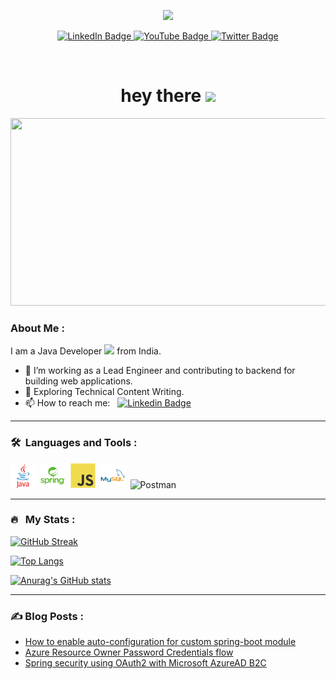 <p align="center">
<img src="https://media.giphy.com/media/M9gbBd9nbDrOTu1Mqx/giphy.gif" width="100"/>
</p>

<p align="center">
<a href="https://www.linkedin.com/in/jitendra-bisht-a7a25845/" target="_blank">
  <img src="https://img.shields.io/badge/LinkedIn-blue?style=for-the-badge&logo=linkedin&logoColor=white" alt="LinkedIn Badge">
</a>

<a href="https://www.youtube.com/c/JSBlogs" target="_blank">
  <img src="https://img.shields.io/badge/YouTube-red?style=for-the-badge&logo=youtube&logoColor=white" alt="YouTube Badge">
</a>

<a href="https://twitter.com/JitendraBisht3" target="_blank">
  <img src="https://img.shields.io/badge/Twitter-1DA1F2?style=for-the-badge&logo=twitter&logoColor=white" alt="Twitter Badge">
</a>
</p>
<p align="center"><img src="https://komarev.com/ghpvc/?username=jeetmp3&style=flat-square&color=blue" alt=""></p>

<h1 align="center">hey there <img src="https://media.giphy.com/media/hvRJCLFzcasrR4ia7z/giphy.gif" width="30px"></h1>

<p align="center"><img src="https://media.giphy.com/media/dWesBcTLavkZuG35MI/giphy.gif" width="600" height="300"  /></p>

### About Me :

I am a Java Developer <img src="https://media.giphy.com/media/WUlplcMpOCEmTGBtBW/giphy.gif" width="30"> from
India.

- 🔭 I’m working as a Lead Engineer and contributing to backend for building web applications.
- 🌱 Exploring Technical Content Writing.
- 📫 How to reach me:
  &nbsp; [![Linkedin Badge](https://img.shields.io/badge/-Jitendra-blue?style=flat&logo=Linkedin&logoColor=white)](https://www.linkedin.com/in/jitendra-bisht-a7a25845/)

---

### 🛠 &nbsp;Languages and Tools :

<p>
<img src="https://github.com/devicons/devicon/blob/master/icons/java/java-original-wordmark.svg" title="Java" alt="Java" width="40" height="40"/>&nbsp;
<img src="https://github.com/devicons/devicon/blob/master/icons/spring/spring-original-wordmark.svg" title="Spring" alt="Spring" width="40" height="40"/>&nbsp;
<img src="https://github.com/devicons/devicon/blob/master/icons/javascript/javascript-original.svg" title="JavaScript" alt="JavaScript" width="40" height="40"/>&nbsp;
<img src="https://github.com/devicons/devicon/blob/master/icons/mysql/mysql-original-wordmark.svg" title="MySQL"  alt="MySQL" width="40" height="40"/>&nbsp;
<img src="https://www.vectorlogo.zone/logos/getpostman/getpostman-icon.svg" title="Postman"  alt="Postman" width="40" height="40"/>&nbsp;
</p>

---

### 🔥 &nbsp; My Stats :

[![GitHub Streak](http://github-readme-streak-stats.herokuapp.com?user=jeetmp3&theme=dark&background=000000)](https://github.com/jeetmp3)

[![Top Langs](https://github-readme-stats.vercel.app/api/top-langs/?username=jeetmp3&layout=compact&theme=vision-friendly-dark)](https://github.com/jeetmp3)

[![Anurag's GitHub stats](https://github-readme-stats.vercel.app/api?username=jeetmp3&hide=contribs,prs&theme=tokyonight)](https://github.com/jeetmp3)

---

### ✍️ Blog Posts :

<!-- BLOG-POST-LIST:START -->
- [How to enable auto-configuration for custom spring-boot module](https://blogs.jsbisht.com/spring/2021/06/30/Spring-boot-auto-configuration-tutorial)
- [Azure Resource Owner Password Credentials flow](https://blogs.jsbisht.com/azure/2020/09/30/Azure-Resource-Owner-Password-Credentials-flow)
- [Spring security using OAuth2 with Microsoft AzureAD B2C](https://blogs.jsbisht.com/spring/2020/09/12/Spring-security-using-OAuth2-with-AzureAD-B2C)
<!-- BLOG-POST-LIST:END -->
